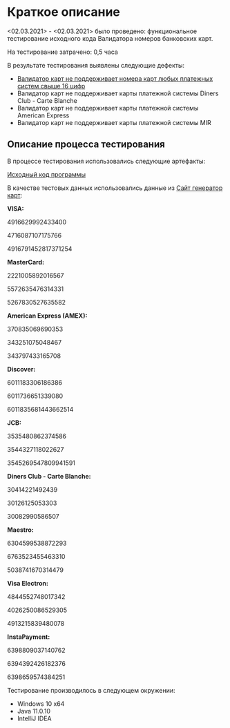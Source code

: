 #  Краткое описание  

<02.03.2021> - <02.03.2021> было проведено: функциональное тестирование исходного кода Валидатора номеров банковских карт.

На тестирование затрачено: 0,5 часа

В результате тестирования выявлены следующие дефекты:
- [Валидатор карт не поддерживает номера карт любых платежных систем свыше 16 цифр](https://github.com/Anton10011/Java1.2/issues/1)
- Валидатор карт не поддерживает карты платежной системы Diners Club - Carte Blanche
- Валидатор карт не поддерживает карты платежной системы American Express
- Валидатор карт не поддерживает карты платежной системы MIR

## Описание процесса тестирования

В процессе тестирования использовались следующие артефакты:

[Исходный код программы](https://github.com/Anton10011/Java1.2/blob/master/src/Main.java) 

В качестве тестовых данных использовались данные из [Сайт генератор карт](freeformatter.com):

**VISA:**

4916629992433400

4716087107175766

4916791452817371254

**MasterCard:**

2221005892016567

5572635476314331

5267830527635582

**American Express (AMEX):**

370835069690353

343251075048467

343797433165708

**Discover:**

6011183306186386

6011736651339080

6011835681443662514

**JCB:**

3535480862374586

3544327118022627

3545269547809941591

**Diners Club - Carte Blanche:**

30414221492439

30126125053303

30082990586507

**Maestro:**

6304599538872293

6763523455463310

5038741670314479

**Visa Electron:**

4844552748017342

4026250086529305

4913215839480078

**InstaPayment:**

6398809037140762

6394392426182376

6398659574384251


Тестирование производилось в следующем окружении:

- Windows 10 х64
- Java 11.0.10
- IntelliJ IDEA

